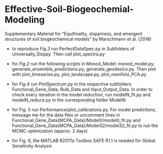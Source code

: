 # Effective-Soil-Biogeochemial-Modeling
Supplementary Material for "Equifinality, sloppiness, and emergent structures of soil biogeochemical models" by Marschmann et al. (2018)

* to reproduce *Fig.3* run PerfectDataSpec.py in Subfolders of Universally_Sloppy. Then call plot_spectra.py

* for *Fig.2* run the following scripts in Monod_Model: monod_model.py, generate_ensemble_predictions.py, generate_geodesics.py. Then plot with plot_timeseries.py, plot_landscape.py, plot_manifold_PCA.py

* for *Fig.4* run PlotSpectrum.py in the respective subfolders Functional_Gene_Data, Bulk_Data and Input_Output_Data. In order to check every iteration in the model reduction, run modelN_fit.py and modelN_reduce.py in the corresponding folder ModelN

* for Fig. 5 run Performance/plot_calibrations.py. For model predictions, message me for the data files or uncomment lines in Functional_Gene_Data(MCPA_Data)/Model0/model0_fit.py and Functional_Gene_Data(MCPA_Data)/Model32/model32_fit.py to run the MCMC optimization (approx. 2 days)

* for Fig. 6, the MATLAB R2017a Toolbox SAFE R1.1 is needed for Global Sensitivity Analysis
